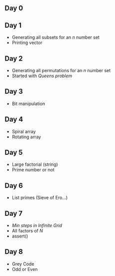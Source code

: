 ## Day 0
## Day 1
* Generating all subsets for an _n_ number set 
* Printing vector
## Day 2
* Generating all permutations for an _n_ number set
* Started with _Queens problem_
## Day 3
* Bit manipulation
## Day 4
* Spiral array
* Rotating array
## Day 5
* Large factorial (string)
* Prime number or not
## Day 6
* List primes (Sieve of Ero...)
## Day 7
* _Min steps in Infinite Grid_
* All factors of _N_
* assert()
## Day 8
* Grey Code
* Odd or Even